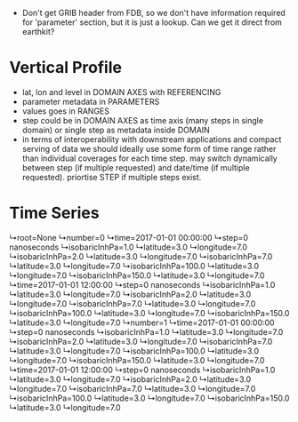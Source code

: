 * Don't get GRIB header from FDB, so we don't have information required for 'parameter' section, but it is just a lookup. Can we get it direct from earthkit?


# Vertical Profile

* lat, lon and level in DOMAIN AXES with REFERENCING
* parameter metadata in PARAMETERS
* values goes in RANGES
* step could be in DOMAIN AXES as time axis (many steps in single domain)
    or single step as metadata inside DOMAIN
* in terms of interoperability with downstream applications and compact serving of data
  we should ideally use some form of time range rather than individual coverages for each time step. may switch dynamically between step (if multiple requested) and date/time (if multiple requested). priortise STEP if multiple steps exist.

# Time Series

↳root=None
	↳number=0
		↳time=2017-01-01 00:00:00
			↳step=0 nanoseconds
				↳isobaricInhPa=1.0
					↳latitude=3.0
						↳longitude=7.0
				↳isobaricInhPa=2.0
					↳latitude=3.0
						↳longitude=7.0
				↳isobaricInhPa=7.0
					↳latitude=3.0
						↳longitude=7.0
				↳isobaricInhPa=100.0
					↳latitude=3.0
						↳longitude=7.0
				↳isobaricInhPa=150.0
					↳latitude=3.0
						↳longitude=7.0
        ↳time=2017-01-01 12:00:00
                ↳step=0 nanoseconds
                    ↳isobaricInhPa=1.0
                        ↳latitude=3.0
                            ↳longitude=7.0
                    ↳isobaricInhPa=2.0
                        ↳latitude=3.0
                            ↳longitude=7.0
                    ↳isobaricInhPa=7.0
                        ↳latitude=3.0
                            ↳longitude=7.0
                    ↳isobaricInhPa=100.0
                        ↳latitude=3.0
                            ↳longitude=7.0
                    ↳isobaricInhPa=150.0
                        ↳latitude=3.0
                            ↳longitude=7.0
    ↳number=1
		↳time=2017-01-01 00:00:00
			↳step=0 nanoseconds
				↳isobaricInhPa=1.0
					↳latitude=3.0
						↳longitude=7.0
				↳isobaricInhPa=2.0
					↳latitude=3.0
						↳longitude=7.0
				↳isobaricInhPa=7.0
					↳latitude=3.0
						↳longitude=7.0
				↳isobaricInhPa=100.0
					↳latitude=3.0
						↳longitude=7.0
				↳isobaricInhPa=150.0
					↳latitude=3.0
						↳longitude=7.0
        ↳time=2017-01-01 12:00:00
                ↳step=0 nanoseconds
                    ↳isobaricInhPa=1.0
                        ↳latitude=3.0
                            ↳longitude=7.0
                    ↳isobaricInhPa=2.0
                        ↳latitude=3.0
                            ↳longitude=7.0
                    ↳isobaricInhPa=7.0
                        ↳latitude=3.0
                            ↳longitude=7.0
                    ↳isobaricInhPa=100.0
                        ↳latitude=3.0
                            ↳longitude=7.0
                    ↳isobaricInhPa=150.0
                        ↳latitude=3.0
                            ↳longitude=7.0
